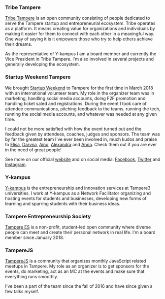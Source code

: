 ### Tribe Tampere

<a href="https://tribetampere.com/" target="_blank">Tribe Tampere</a> is an open community consisting of people dedicated to serve the Tampere startup and entrepreneurial ecosystem. Tribe operates as a platform. It means creating value for organizations and individuals by making it easier for them to connect with each other in a meaningful way. One way of saying it is it empowers those who try to help others achieve their dreams.

As the representative of Y-kampus I am a board member and currently the Vice President in Tribe Tampere. I'm also involved in several projects and generally developing the ecosystem.

### Startup Weekend Tampere

We brought <a href="https://startupweekend.org/" target="_blank">Startup Weekend</a> to Tampere for the first time in March 2018 with an international volunteer team. My role in the organizer team was in marketing, handling social media accounts, doing F2F promotion and handling ticket saled and registrations. During the event I took care of attendee communications, pitching feedback to the teams, running the tech, running the social media accounts, and whatever was needed at any given time.

I could not be more satisfied with how the event turned out and the feedback given by attendees, coaches, judges and sponsors. The team was by far the greatest team I've ever been involved in, much kudos and praise to <a href="https://www.linkedin.com/in/elisalukin/" target="_blank">Elisa</a>, <a href="https://www.linkedin.com/in/darynabarsukova/" target="_blank">Daryna</a>, <a href="https://www.linkedin.com/in/ainosiiroinen/" target="_blank">Aino</a>, <a href="https://www.linkedin.com/in/alexandraengstromsantos/" target="_blank">Alexandra</a> and <a href="https://www.linkedin.com/in/anna-pilch/" target="_blank">Anna</a>. Check them out if you are ever in the need of great people!

See more on our official <a href="http://communities.techstars.com/finland/tampere-finland/startup-weekend/12218" target="_blank">website</a> and on social media: <a href="https://www.facebook.com/startupweekendtampere/" target="_blank">Facebook</a>, <a href="https://twitter.com/swtampere" target="_blank">Twitter</a> and <a href="https://instagram.com/swtampere" target="_blank">Instagram</a>.

### Y-kampus

<a href="http://y-kampus.fi" target="_blank">Y-kampus</a> is the entrepreneurship and innovation services at Tampere3 universities. I work at Y-kampus as a Network Facilitator organizing and hosting events for students and businesses, developing new forms of learning and sparring students with their business ideas.

### Tampere Entrepreneurship Society

<a href="http://www.tampere.es/" target="_blank">Tampere ES</a> is a non-profit, student-led open community where diverse people can meet and create their personal network in real life. I'm a board member since January 2018.

### TampereJS

<a href="https://meetabit.com/communities/tamperejs" target="_blank">TampereJS</a> is a community that organizes monthly JavaScript related meetups in Tampere. My role as an organizer is to get sponsors for the events, do marketing, act as an MC at the events and make sure that everything runs smoothly.

I've been a part of the team since the fall of 2016 and have since given a few talks myself.
